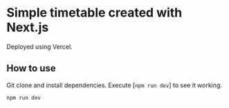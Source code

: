 # Simple timetable created with Next.js

Deployed using Vercel.

## How to use
Git clone and install dependencies.
Execute [`npm run dev`] to see it working. 

```bash
npm run dev
```

